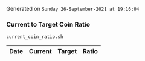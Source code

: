 Generated on `Sunday 26-September-2021 at 19:16:04`

### Current to Target Coin Ratio
`current_coin_ratio.sh`

Date|Current|Target|Ratio
---|---|---|---
